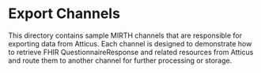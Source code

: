 # Export Channels

This directory contains sample MIRTH channels that are responsible for exporting data from Atticus. Each channel is designed to demonstrate how to retrieve FHIR QuestionnaireResponse and related resources from Atticus and route them to another channel for further processing or storage.

